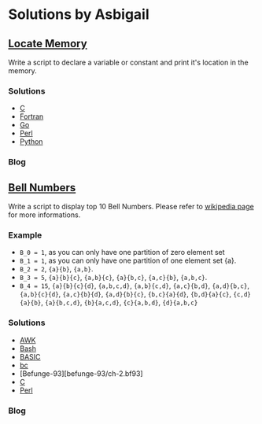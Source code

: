 # Solutions by Asbigail
## [Locate Memory](https://perlweeklychallenge.org/blog/perl-weekly-challenge-108/#TASK1)

Write a script to declare a variable or constant and print it's
location in the memory.

### Solutions
* [C](c/ch-1.c)
* [Fortran](fortran/ch-1.f90)
* [Go](go/ch-1.go)
* [Perl](perl/ch-1.pl)
* [Python](python/ch-1.py)

### Blog


## [Bell Numbers](https://perlweeklychallenge.org/blog/perl-weekly-challenge-108/#TASK2)

Write a script to display top 10 Bell Numbers. Please refer to
[wikipedia page](https://en.wikipedia.org/wiki/Bell_number) for
more informations.

### Example
* `B_0 = 1`, as you can only have one partition of zero element set
* `B_1 = 1`, as you can only have one partition of one element set {a}.
* `B_2 = 2`, `{a}{b}`, `{a,b}`.
* `B_3 = 5`, `{a}{b}{c}`, `{a,b}{c}`, `{a}{b,c}`, `{a,c}{b}`, `{a,b,c}`.
* `B_4 = 15`, `{a}{b}{c}{d}`, `{a,b,c,d}`, `{a,b}{c,d}`, `{a,c}{b,d}`,
              `{a,d}{b,c}`, `{a,b}{c}{d}`, `{a,c}{b}{d}`, `{a,d}{b}{c}`,
              `{b,c}{a}{d}`, `{b,d}{a}{c}`, `{c,d}{a}{b}`, `{a}{b,c,d}`,
              `{b}{a,c,d}`, `{c}{a,b,d}`, `{d}{a,b,c}`

### Solutions
* [AWK](awk/ch-2.awk)
* [Bash](bash/ch-2.sh)
* [BASIC](basic/ch-2.bas)
* [bc](bc/ch-2.bc)
* [Befunge-93][befunge-93/ch-2.bf93]
* [C](c/ch-2.c)
* [Perl](perl/ch-2.pl)

### Blog

